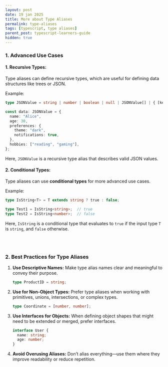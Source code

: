 ```yaml
---
layout: post
date: 19 jan 2025
title: More about Type Aliases
permalink: type-aliases
tags: [typescript, type aliases]
parent_post: typescript-learners-guide
hidden: true
---
```



### 1. **Advanced Use Cases**

#### 1. Recursive Types:
Type aliases can define recursive types, which are useful for defining data structures like trees or JSON.

Example:
```typescript
type JSONValue = string | number | boolean | null | JSONValue[] | { [key: string]: JSONValue };

const data: JSONValue = {
  name: "Alice",
  age: 30,
  preferences: {
    theme: "dark",
    notifications: true,
  },
  hobbies: ["reading", "gaming"],
};
```

Here, `JSONValue` is a recursive type alias that describes valid JSON values.



#### 2. Conditional Types:
Type aliases can use **conditional types** for more advanced use cases.

Example:
```typescript
type IsString<T> = T extends string ? true : false;

type Test1 = IsString<string>;  // true
type Test2 = IsString<number>;  // false
```

Here, `IsString` is a conditional type that evaluates to `true` if the input type `T` is `string`, and `false` otherwise.

<br>
<br>

### 2. **Best Practices for Type Aliases**

1. **Use Descriptive Names:** Make type alias names clear and meaningful to convey their purpose.
   ```typescript
   type ProductID = string;
   ```

2. **Use for Non-Object Types:** Prefer type aliases when working with primitives, unions, intersections, or complex types.
   ```typescript
   type Coordinate = [number, number];
   ```

3. **Use Interfaces for Objects:** When defining object shapes that might need to be extended or merged, prefer interfaces.
   ```typescript
   interface User {
     name: string;
     age: number;
   }
   ```

4. **Avoid Overusing Aliases:** Don’t alias everything—use them where they improve readability or reduce repetition.

